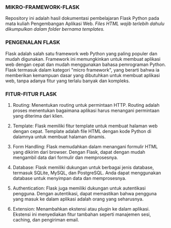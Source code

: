 ### MIKRO-FRAMEWORK-FLASK
Repository ini adalah hasil dokumentasi pembelajaran Flask Python pada mata kuliah Pengembangan Aplikasi Web.
_Files HTML wajib terlebih dahulu dikumpulkan dalam folder bernama templates._

### PENGENALAN FLASK
Flask adalah salah satu framework web Python yang paling populer dan mudah digunakan. Framework ini memungkinkan untuk membuat aplikasi web dengan cepat dan mudah menggunakan bahasa pemrograman Python. Flask termasuk dalam kategori "micro framework", yang berarti bahwa ia memberikan kemampuan dasar yang dibutuhkan untuk membuat aplikasi web, tanpa adanya fitur yang terlalu banyak dan kompleks.

### FITUR-FITUR FLASK 

1. Routing: Menentukan routing untuk permintaan HTTP. Routing adalah proses menentukan bagaimana aplikasi harus menangani permintaan yang diterima dari klien.

2. Template: Flask memiliki fitur template untuk membuat halaman web dengan cepat. Template adalah file HTML dengan kode Python di dalamnya untuk membuat halaman dinamis.

3. Form Handling: Flask memudahkan dalam menangani formulir HTML yang dikirim dari browser. Dengan Flask, dapat dengan mudah mengambil data dari formulir dan memprosesnya.

4. Database: Flask memiliki dukungan untuk berbagai jenis database, termasuk SQLite, MySQL, dan PostgreSQL. Anda dapat menggunakan database untuk menyimpan data dan memprosesnya.

5. Authentication: Flask juga memiliki dukungan untuk autentikasi pengguna. Dengan autentikasi, dapat memastikan bahwa pengguna yang masuk ke dalam aplikasi adalah orang yang seharusnya.

6. Extension: Menambahkan ekstensi atau plugin ke dalam aplikasi. Ekstensi ini menyediakan fitur tambahan seperti manajemen sesi, caching, dan pengiriman email.
